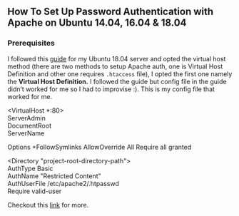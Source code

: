 ## How To Set Up Password Authentication with Apache on Ubuntu 14.04, 16.04 & 18.04

### Prerequisites

I followed this [guide](https://www.digitalocean.com/community/tutorials/how-to-set-up-password-authentication-with-apache-on-ubuntu-16-04) for my Ubuntu 18.04 server and opted the virtual host method (there are two methods to setup Apache auth, one is Virtual Host Definition and other one requires `.htaccess` file), I opted the first one namely the **Virtual Host Definition.** I followed the guide but config file in the guide didn’t worked for me so I had to improvise :). This is my config file that worked for me.

<VirtualHost \*:80>  
     ServerAdmin <your-admin>  
     DocumentRoot <your-root>  
     ServerName <your-server-name>

<Directory project-root-directory-path/>  
        Options +FollowSymlinks  
        AllowOverride All  
        Require all granted  
     </Directory>

<Directory "project-root-directory-path">  
        AuthType Basic  
        AuthName "Restricted Content"  
        AuthUserFile /etc/apache2/.htpasswd  
        Require valid-user  
 </Directory>

</VirtualHost>

Checkout this [link](https://websiteforstudents.com/protect-directories-with-apache2-http-basic-authentication-on-ubuntu-16-04-lts/) for more.